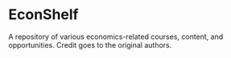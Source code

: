 # EconShelf
A repository of various economics-related courses, content, and opportunities. Credit goes to the original authors.
